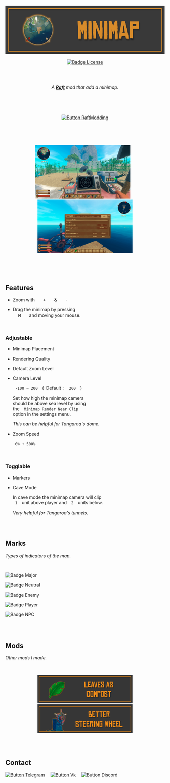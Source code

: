 
<div align = center>

![Banner]

[![Badge License]][License]

<br>
<br>

*A **[Raft]** mod that add a minimap.*

<br>
<br>
<br>

[![Button RaftModding]][RaftModding]

<br>
<br>
<br>

<img
    src = 'Resources/PreviewA.png'
    width = 300
/>   
<img
    src = 'Resources/PreviewB.png'
    width = 300
/>

</div>

<br>
<br>
<br>

## Features

-   Zoom with  <kbd>  +  </kbd>  &  <kbd>  -  </kbd>

-   Drag the minimap by pressing <br>
    <kbd>  M  </kbd>  and moving your mouse.

<br>

### Adjustable

-   Minimap Placement

-   Rendering Quality

-   Default Zoom Level

-   Camera Level

    ` -100 ➞ 200 `  (  Default  :  ` 200 `  )

    Set how high the minimap camera <br>
    should be above sea level by using <br>
    the  ` Minimap Render Near Clip ` <br>
    option in the settings menu.
    
    *This can be helpful for  Tangaroa's dome.*
    
-   Zoom Speed

    ` 0% ➞ 500% `

<br>

### Togglable

-   Markers

-   Cave Mode

    In cave mode the minimap camera will clip <br>
    ` 1 `  unit above player and  ` 2 `  units below.
    
    *Very helpful for Tangaroa's tunnels.*

<br>
<br>

## Marks

*Types of indicators of the map.*

<br>

![Badge Major]

![Badge Neutral]

![Badge Enemy]

![Badge Player]

![Badge NPC]

<br>
<br>

## Mods

*Other mods I made.*

<br>


<div align = center>

[<img
    src = 'Resources/Leaves As Compost.png'
    width = 300
/>][Leaves As Compost]
[<img
    src = 'Resources/Better Steering Wheel.png'
    width = 300
/>][Better Steering Wheel]

</div>

<br>
<br>

## Contact

[![Button Telegram]][Telegram]   
[![Button Vk]][Vk]   
![Button Discord]

<br>


<!----------------------------------------------------------------------------->

[Better Steering Wheel]: https://www.raftmodding.com/mods/better-steering-wheel
[Leaves As Compost]: https://www.raftmodding.com/mods/leaves-as-compost
[RaftModding]: https://www.raftmodding.com/mods/minimap
[Telegram]: https://tg.brim.ml/
[Banner]: Minimap/banner.png
[Raft]: https://raft-game.com/
[Vk]: https://vk.brim.ml/

[License]: LICENSE


<!----------------------------------[ Badges ]--------------------------------->

[Badge License]: https://img.shields.io/badge/License-AGPL3-015d93.svg?style=for-the-badge&labelColor=blue

[Badge Neutral]: https://img.shields.io/badge/Domestic_Animals_+_Bees-E0A918?style=for-the-badge&logoColor=white&logo=GoogleMaps
[Badge Player]: https://img.shields.io/badge/Players-47AB3C?style=for-the-badge&logoColor=white&logo=GoogleMaps
[Badge Enemy]: https://img.shields.io/badge/Hostile_Creatures-CC3148?style=for-the-badge&logoColor=white&logo=GoogleMaps
[Badge Major]: https://img.shields.io/badge/Shark_+_Dolphins_+_Whale-2679CC?style=for-the-badge&logoColor=white&logo=GoogleMaps
[Badge NPC]: https://img.shields.io/badge/NPC-FC60A8?style=for-the-badge&logoColor=white&logo=GoogleMaps


<!---------------------------------[ Buttons ]--------------------------------->

[Button RaftModding]: https://img.shields.io/badge/RaftModding-3498db?style=for-the-badge&logoColor=white&logo=Wireshark
[Button Telegram]: https://img.shields.io/badge/Telegram-26A5E4?style=for-the-badge&logoColor=white&logo=Telegram
[Button Discord]: https://img.shields.io/badge/-Whitebrim%234444-5865F2?style=for-the-badge&logoColor=white&logo=Discord
[Button Vk]: https://img.shields.io/badge/Vk-0077FF?style=for-the-badge&logoColor=white&logo=VK
